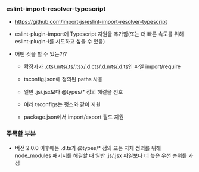 ### eslint-import-resolver-typescript

- https://github.com/import-js/eslint-import-resolver-typescript

- eslint-plugin-import에 Typescript 지원을 추가함(또는 더 빠른 속도를 위해 eslint-plugin-i를 시도하고 싶을 수 있음)


- 어떤 것을 할 수 있는가? 

    - 확장자가 .cts/.mts/.ts/.tsx/.d.cts/.d.mts/.d.ts인 파일 import/require

    - tsconfig.json에 정의된 paths 사용 

    - 일반 .js/.jsx보다 @types/* 정의 해결을 선호 

    - 여러 tsconfigs는 평소와 같이 지원 

    - package.json에서 import/export 필드 지원 

### 주목할 부분 

- 버전 2.0.0 이후에는 .d.ts가 @types/* 정의 또는 자체 정의를 위해 node_modules 패키지를 해결할 때 일반 .js/.jsx 파일보다 더 높은 우선 순위를 가짐 
